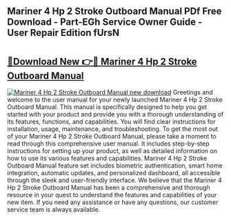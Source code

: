 ## Mariner 4 Hp 2 Stroke Outboard Manual PDf Free Download - Part-EGh Service Owner Guide - User Repair Edition fUrsN

# <h2><a href="http://bc5943.oget.top/?id=Mariner+4+Hp+2+Stroke+Outboard+Manual">🔗Download New 👉🔴 Mariner 4 Hp 2 Stroke Outboard Manual</a></h2>

[![Mariner 4 Hp 2 Stroke Outboard Manual new download](https://i.imgur.com/5g1atiW.png)](http://bc5943.oget.top/?id=Mariner+4+Hp+2+Stroke+Outboard+Manual)
Greetings and welcome to the user manual for your newly launched Mariner 4 Hp 2 Stroke Outboard Manual. This manual is specifically designed to help you get started with your product and provide you with a thorough understanding of its features, functions, and capabilities. You will find clear instructions for installation, usage, maintenance, and troubleshooting. To get the most out of your Mariner 4 Hp 2 Stroke Outboard Manual, please take a moment to read through this comprehensive user manual. It includes step-by-step instructions for setting up your product, as well as detailed information on how to use its various features and capabilities. Mariner 4 Hp 2 Stroke Outboard Manual feature set includes biometric authentication, smart home integration, automatic updates, and personalized dashboard, all accessible through the sleek and user-friendly interface. We believe that the Mariner 4 Hp 2 Stroke Outboard Manual has been a comprehensive and thorough resource in your quest to understand the features and capabilities of your new item. If you need any assistance or have any questions, our customer service team is always available.
